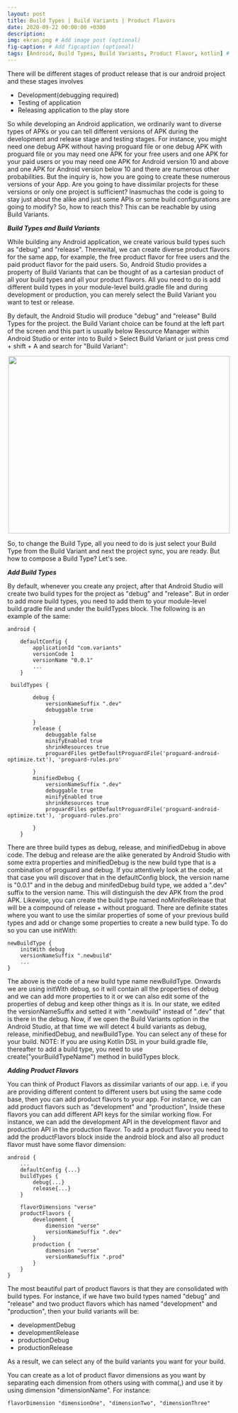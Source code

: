 ```yaml
---
layout: post
title: Build Types | Build Variants | Product Flavors
date: 2020-09-22 00:00:00 +0300
description:
img: ekran.png # Add image post (optional)
fig-caption: # Add figcaption (optional)
tags: [Android, Build Types, Build Variants, Product Flavor, kotlin] # add tag
---
```


There will be different stages of product release that is our android project and these stages involves 
* Development(debugging required) 
* Testing of application 
* Releasing application to the play store

So while developing an Android application, we ordinarily want to diverse types of APKs or you can tell different versions of APK during the development and release stage and testing stages.
For instance, you might need one debug APK without having proguard file or one debug APK with proguard file or you may need one APK for your free users and one APK for your paid users or you may need one APK for Android version 10 and above and one APK for Android version below 10 and there are numerous other probabilities.
But the inquiry is, how you are going to create these numerous versions of your App. Are you going to have dissimilar projects for these versions or only one project is sufficient?
Inasmuchas the code is going to stay just about the alike and just some APIs or some build configurations are going to modify? 
So, how to reach this? This can be reachable by using Build Variants.

***Build Types and Build Variants***

While building any Android application, we create various build types such as "debug" and "release".
Therewital, we can create diverse product flavors for the same app, for example, the free product flavor for free users and the paid product flavor for the paid users. 
So, Android Studio provides a property of Build Variants that can be thought of as a cartesian product of all your build types and all your product flavors.
All you need to do is add different build types in your module-level build.gradle file and during development or production, you can merely select the Build Variant you want to test or release.

By default, the Android Studio will produce "debug" and "release" Build Types for the project.
the Build Variant choice can be found at the left part of the screen and this part is usually below Resource Manager within Android Studio or enter into to Build > Select Build Variant or just press cmd + shift + A and search for "Build Variant":

<p align="center">
  <img width="500" height="400" src="https://user-images.githubusercontent.com/33956266/142142414-cf49e08f-030f-4854-834b-73ca94da6f48.PNG">
</p>

So, to change the Build Type, all you need to do is just select your Build Type from the Build Variant and next the project sync, you are ready. But how to compose a Build Type? Let's see.

***Add Build Types***

By default, whenever you create any project, after that Android Studio will create two build types for the project as "debug" and "release". But in order to add more build types, you need to add them to your module-level build.gradle file and under the buildTypes block. 
The following is an example of the same:
```
android {

    defaultConfig {
        applicationId "com.variants"
        versionCode 1
        versionName "0.0.1"
        ...
    }

 buildTypes {

        debug {
            versionNameSuffix ".dev"
            debuggable true

        }
        release {
            debuggable false
            minifyEnabled true
            shrinkResources true
            proguardFiles getDefaultProguardFile('proguard-android-optimize.txt'), 'proguard-rules.pro'

        }
        minifiedDebug {
            versionNameSuffix ".dev"
            debuggable true
            minifyEnabled true
            shrinkResources true
            proguardFiles getDefaultProguardFile('proguard-android-optimize.txt'), 'proguard-rules.pro'

        }
    }
```
There are three build types as debug, release, and minifiedDebug in above code. The debug and release are the alike generated by Android Studio with some extra properties and minifiedDebug is the new build type that is a combination of proguard and debug. 
If you attentively look at the code, at that case you will discover that in the defaultConfig block, the version name is "0.0.1" and in the debug and minifedDebug build type, we added a ".dev" suffix to the version name. This will distinguish the dev APK from the prod APK.
Likewise, you can create the build type named noMinifedRelease that will be a compound of release + without proguard.
There are definite states where you want to use the similar properties of some of your previous build types and add or change some properties to create a new build type. To do so you can use initWith:

```
newBuildType {
    initWith debug
    versionNameSuffix ".newbuild"
    ...
}
```
The above is the code of a new build type name newBuildType.
 Onwards we are using initWith debug, so it will contain all the properties of debug and we can add more properties to it or we can also edit some of the properties of debug and keep other things as it is. 
In our state, we edited the versionNameSuffix and setted it with ".newbuild" instead of ".dev" that is there in the debug.
Now, if we open the Build Variants option in the Android Studio, at that time we will detect 4 build variants as debug, release, minifiedDebug, and newBuildType. You can select any of these for your build.
NOTE: If you are using Kotlin DSL in your build.gradle file, thereafter to add a build type, you need to use create("yourBuildTypeName") method in buildTypes block. 

***Adding Product Flavors***

You can think of Product Flavors as dissimilar variants of our app. i.e. if you are providing different content to different users but using the same code base, then you can add product flavors to your app.
For instance, we can add product flavors such as "development" and "production", Inside these flavors you can add different API keys for the similar working flow.
 For instance, we can add the development API in the development flavor and production API in the production flavor.
To add a product flavor you need to add the productFlavors block inside the android block and also all product flavor must have some flavor dimension:
```
android {
    ...
    defaultConfig {...}
    buildTypes {
        debug{...}
        release{...}
    }
    
    flavorDimensions "verse"
    productFlavors {
        development {
            dimension "verse"
            versionNameSuffix ".dev"
        }
        production {
            dimension "verse"
            versionNameSuffix ".prod"
        }
    }
}
```
The most beautiful part of product flavors is that they are consolidated with build types. For instance, if we have two build types named "debug" and "release" and two product flavors which has named "development" and "production", then your build variants will be:

   * developmentDebug
   * developmentRelease
   * productionDebug
   * productionRelease

As a result, we can select any of the build variants you want for your build.

You can create as a lot of product flavor dimensions as you want by separating each dimension from others using with comma(,) and use it by using dimension "dimensionName". For instance:
```
flavorDimension "dimensionOne", "dimensionTwo", "dimensionThree"
```
